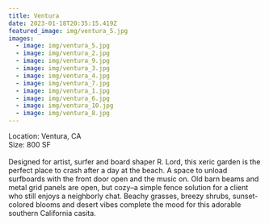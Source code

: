 ```yaml
---
title: Ventura
date: 2023-01-18T20:35:15.419Z
featured_image: img/ventura_5.jpg
images:
  - image: img/ventura_5.jpg
  - image: img/ventura_2.jpg
  - image: img/ventura_9.jpg
  - image: img/ventura_3.jpg
  - image: img/ventura_4.jpg
  - image: img/ventura_7.jpg
  - image: img/ventura_1.jpg
  - image: img/ventura_6.jpg
  - image: img/ventura_10.jpg
  - image: img/ventura_8.jpg
---
```

L﻿ocation: Ventura, CA\
S﻿ize: 800 SF\
\
Designed for artist, surfer and board shaper R. Lord, this xeric garden is the perfect place to crash after a day at the beach. A space to unload surfboards with the front door open and the music on. Old barn beams and metal grid panels are open, but cozy–a simple fence solution for a client who still enjoys a neighborly chat. Beachy grasses, breezy shrubs, sunset-colored blooms and desert vibes complete the mood for this adorable southern California casita.